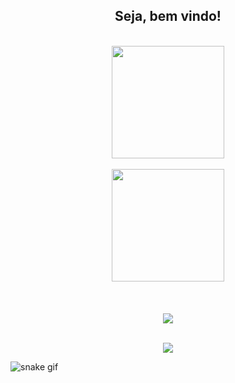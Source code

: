 <div align="center">
<h2> Seja, bem vindo!</h2>
</div>
</br>
<div align="center">
  <div align="center">
  <a href="https://github.com/naldorss">
    <img height="180em" src="https://github-readme-stats.vercel.app/api?username=naldorss&show_icons=true&theme=dark&include_all_commits=true&count_private=true"/>
    </div>
</br>
  <div align="center">
    <img height="180em" src="https://github-readme-stats.vercel.app/api/top-langs/?username=naldorss&layout=compact&langs_count=7&theme=dark"/>
</div>
</div>
</br>
 <div align="center">
<div style="display: inline_block"><br>
  <!-- <img align="center" alt="naldorss-Js" height="30" width="40" src="https://raw.githubusercontent.com/devicons/devicon/master/icons/python/python-plain.svg"> -->
 <!-- <img align="center" alt="naldorss-Js" height="30" width="40" src="https://raw.githubusercontent.com/devicons/devicon/master/icons/javascript/javascript-plain.svg"> -->
<!-- <img align="center" alt="naldorss -HTML" height="30" width="40" src="https://raw.githubusercontent.com/devicons/devicon/master/icons/html5/html5-original.svg">-->
<!--  <img align="center" alt="naldorss-CSS" height="30" width="40" src="https://raw.githubusercontent.com/devicons/devicon/master/icons/css3/css3-original.svg"> -->
</div>
 </div>
</br>

 <div align="center">
<!--  <a href="https://www.youtube.com/c/naldorss/playlists" target="_blank"><img src="https://img.shields.io/badge/YouTube-FF0000?style=for-the-badge&logo=youtube&logoColor=white" target="_blank"></a> -->
  <a href = "naldo_hp@hotmail.com"><img src="https://img.shields.io/badge/-Hotmail-%23333?style=for-the-badge&logo=hotmail&logoColor=white" target="_blank"></a>
</div>
</br>
<p align="center">   <img alingn="center" src="https://profile-counter.glitch.me/naldorss/count.svg" /></p>


![snake gif](https://github.com/naldorss/naldorss/blob/output/github-contribution-grid-snake.svg)
